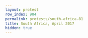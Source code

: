```yaml
---
layout: protest
row_index: 904
permalink: protests/south-africa-81
title: South Africa, April 2017
hidden: true
---
```

